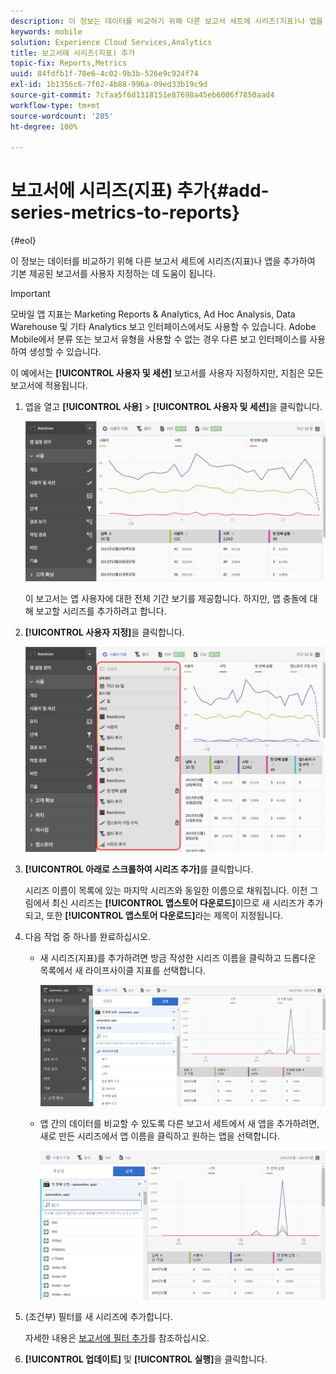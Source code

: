 ```yaml
---
description: 이 정보는 데이터를 비교하기 위해 다른 보고서 세트에 시리즈(지표)나 앱을 추가하여 기본 제공된 보고서를 사용자 지정하는 데 도움이 됩니다.
keywords: mobile
solution: Experience Cloud Services,Analytics
title: 보고서에 시리즈(지표) 추가
topic-fix: Reports,Metrics
uuid: 84fdfb1f-70e6-4c02-9b3b-526e9c924f74
exl-id: 1b1356c6-7f62-4b88-996a-09ed33b19c9d
source-git-commit: 7cfaa5f6d1318151e87698a45eb6006f7850aad4
workflow-type: tm+mt
source-wordcount: '285'
ht-degree: 100%

---
```


# 보고서에 시리즈(지표) 추가{#add-series-metrics-to-reports}

{#eol}

이 정보는 데이터를 비교하기 위해 다른 보고서 세트에 시리즈(지표)나 앱을 추가하여 기본 제공된 보고서를 사용자 지정하는 데 도움이 됩니다.

>[!IMPORTANT]
>
>모바일 앱 지표는 Marketing Reports &amp; Analytics, Ad Hoc Analysis, Data Warehouse 및 기타 Analytics 보고 인터페이스에서도 사용할 수 있습니다. Adobe Mobile에서 분류 또는 보고서 유형을 사용할 수 없는 경우 다른 보고 인터페이스를 사용하여 생성할 수 있습니다.

이 예에서는 **[!UICONTROL 사용자 및 세션]** 보고서를 사용자 지정하지만, 지침은 모든 보고서에 적용됩니다.

1. 앱을 열고 **[!UICONTROL 사용]** > **[!UICONTROL 사용자 및 세션]**&#x200B;을 클릭합니다.

   ![단계 결과](assets/customize1.png)

   이 보고서는 앱 사용자에 대한 전체 기간 보기를 제공합니다. 하지만, 앱 충돌에 대해 보고할 시리즈를 추가하려고 합니다.

1. **[!UICONTROL 사용자 지정]**&#x200B;을 클릭합니다.

   ![단계 결과](assets/customize2.png)

1. **[!UICONTROL 아래로 스크롤하여 시리즈 추가]**&#x200B;를 클릭합니다.

   시리즈 이름이 목록에 있는 마지막 시리즈와 동일한 이름으로 채워집니다. 이전 그림에서 최신 시리즈는 **[!UICONTROL 앱스토어 다운로드]**&#x200B;이므로 새 시리즈가 추가되고, 또한 **[!UICONTROL 앱스토어 다운로드]**&#x200B;라는 제목이 지정됩니다.

1. 다음 작업 중 하나를 완료하십시오.

   * 새 시리즈(지표)를 추가하려면 방금 작성한 시리즈 이름을 클릭하고 드롭다운 목록에서 새 라이프사이클 지표를 선택합니다.

      ![단계 결과](assets/add_series.png)

   * 앱 간의 데이터를 비교할 수 있도록 다른 보고서 세트에서 새 앱을 추가하려면, 새로 만든 시리즈에서 앱 이름을 클릭하고 원하는 앱을 선택합니다.

      ![](assets/add_series_app.png)

1. (조건부) 필터를 새 시리즈에 추가합니다.

   자세한 내용은 [보고서에 필터 추가](/help/using/usage/reports-customize/t-reports-customize.md)를 참조하십시오.
1. **[!UICONTROL 업데이트]** 및 **[!UICONTROL 실행]**&#x200B;을 클릭합니다.
